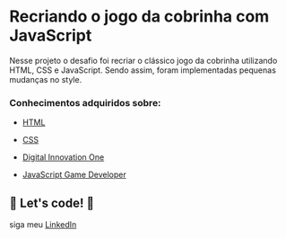 # Recriando o jogo da cobrinha com JavaScript

Nesse projeto  o desafio foi recriar o clássico jogo da cobrinha utilizando HTML, CSS e JavaScript. Sendo assim, foram implementadas pequenas mudanças no style.

### Conhecimentos adquiridos sobre:

* [HTML](https://www.w3schools.com/html/)

* [CSS](https://developer.mozilla.org/pt-BR/docs/Web/CSS)

* [Digital Innovation One](https://web.digitalinnovation.one/project/recriando-o-jogo-da-cobrinha-com-javascript/learning/bfcd37b9-4ccf-40fb-b0ea-c2d865414a19?back=/track/html-web-developer)

* [JavaScript Game Developer](https://web.digitalinnovation.one/track/javascript-game-developer?tab=path)

  

## 🚀 Let's code! 🚀

siga meu [LinkedIn](https://www.linkedin.com/in/mads1974/)

